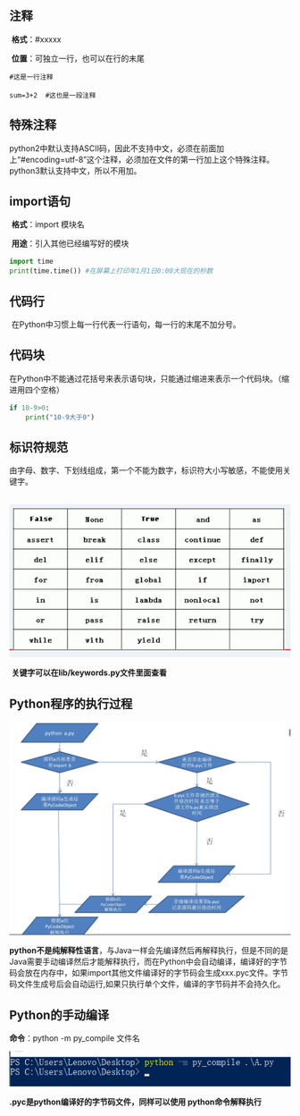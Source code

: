 ## 注释

​	**格式**：#xxxxx

​	**位置**：可独立一行，也可以在行的末尾

```pytho
#这是一行注释

sum=3+2  #这也是一段注释
```

## 特殊注释

​	python2中默认支持ASCII码，因此不支持中文，必须在前面加上“#encoding=utf-8”这个注释，必须加在文件的第一行加上这个特殊注释。python3默认支持中文，所以不用加。

## import语句

​	**格式**：import  模块名

​	**用途**：引入其他已经编写好的模块

```python
import time
print(time.time()) #在屏幕上打印年1月1日0:00大现在的秒数
```

## 代码行

​	在Python中习惯上每一行代表一行语句，每一行的末尾不加分号。

## 代码块

​	在Python中不能通过花括号来表示语句块，只能通过缩进来表示一个代码块。（缩进用四个空格）

```python
if 10-9>0:
    print("10-9大于0")
```

## 标识符规范

​	由字母、数字、下划线组成，第一个不能为数字，标识符大小写敏感，不能使用关键字。

​	![](../images/keywords.png)

​	**关键字可以在lib/keywords.py文件里面查看**



## Python程序的执行过程

![](../images/execute.png)

​	**python不是纯解释性语言**，与Java一样会先编译然后再解释执行，但是不同的是Java需要手动编译然后才能解释执行，而在Python中会自动编译，编译好的字节码会放在内存中，如果import其他文件编译好的字节码会生成xxx.pyc文件。字节码文件生成号后会自动运行,如果只执行单个文件，编译的字节码并不会持久化。



## Python的手动编译

**命令**：python -m py_compile  文件名

![](../images/compile.png)

**.pyc是python编译好的字节码文件，同样可以使用 python命令解释执行**